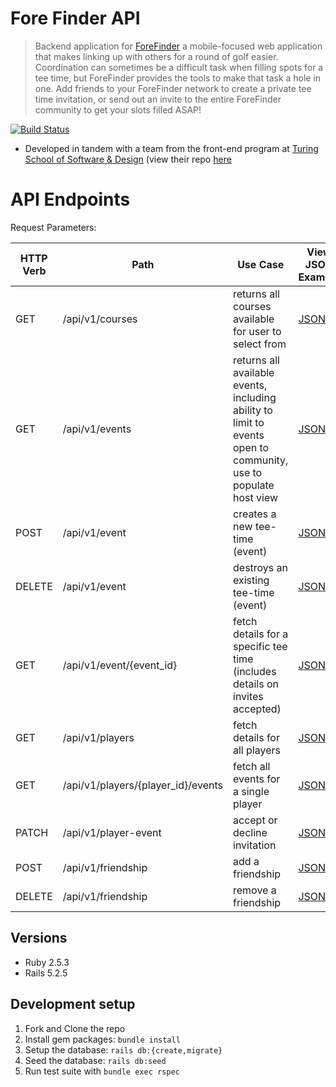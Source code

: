 # Fore Finder API
> Backend application for [ForeFinder](https://forefinder.herokuapp.com/dashboard) a mobile-focused web application that makes linking up with others for a round of golf easier. Coordination can sometimes be a difficult task when filling spots for a tee time, but ForeFinder provides the tools to make that task a hole in one. Add friends to your ForeFinder network to create a private tee time invitation, or send out an invite to the entire ForeFinder community to get your slots filled ASAP!

[![Build Status][travis-image]][travis-url]
- Developed in tandem with a team from the front-end program at [Turing School of Software & Design](https://turing.edu/) (view their repo [here](https://github.com/foreFinder/fore-finder-fe)

# API Endpoints
Request Parameters:

| HTTP Verb | Path | Use Case | View JSON Example |
| --- | --- | --- | --- |
| GET | /api/v1/courses | returns all courses available for user to select from | [JSON](https://github.com/foreFinder/fore-finder-be/blob/main/API_contract.md#get-all-courses-detail)
| GET | /api/v1/events | returns all available events, including ability to limit to events open to community, use to populate host view | [JSON](https://github.com/foreFinder/fore-finder-be/blob/main/API_contract.md#get-all-events)
| POST | /api/v1/event | creates a new tee-time (event) |[JSON](https://github.com/foreFinder/fore-finder-be/blob/main/API_contract.md#post-host--add-tee-time)
| DELETE | /api/v1/event | destroys an existing tee-time (event) |[JSON](https://github.com/foreFinder/fore-finder-be/blob/main/API_contract.md#delete-single-event)
| GET | /api/v1/event/{event_id} | fetch details for a specific tee time (includes details on invites accepted) |[JSON](https://github.com/foreFinder/fore-finder-be/blob/main/API_contract.md#get-single-event)
| GET  | /api/v1/players | fetch details for all players |[JSON](https://github.com/foreFinder/fore-finder-be/blob/main/API_contract.md#get-all-player-details)
| GET | /api/v1/players/{player_id}/events | fetch all events for a single player |[JSON](https://github.com/foreFinder/fore-finder-be/blob/main/API_contract.md#get-all-events-for-single-player)
| PATCH | /api/v1/player-event | accept or decline invitation |[JSON](https://github.com/foreFinder/fore-finder-be/blob/main/API_contract.md#get-all-events-for-single-player)
| POST | /api/v1/friendship | add a friendship |[JSON](https://github.com/foreFinder/fore-finder-be/blob/main/API_contract.md#resource-url-8)
| DELETE | /api/v1/friendship | remove a friendship |[JSON](https://github.com/foreFinder/fore-finder-be/blob/main/API_contract.md#delete-remove-friendship)


## Versions
- Ruby 2.5.3
- Rails 5.2.5


## Development setup

1. Fork and Clone the repo
2. Install gem packages: `bundle install`
3. Setup the database: `rails db:{create,migrate}`
4. Seed the database: `rails db:seed`
5. Run test suite with `bundle exec rspec`

<!-- Markdown link & img dfn's -->  
[travis-image]: https://img.shields.io/travis/dbader/node-datadog-metrics/master.svg?style=flat-square
[travis-url]: https://travis-ci.com/github/foreFinder
